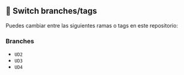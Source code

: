 ## 🔀 Switch branches/tags

Puedes cambiar entre las siguientes ramas o tags en este repositorio:

### Branches
- `UD2`
- `UD3`
- `UD4`


